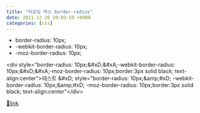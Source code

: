 ```yaml
---
title: "라운딩 박스 border-radius"
date: 2011-12-26 19:03:59 +0900
categories: [css]
---
```


- border-radius: 10px;
- -webkit-border-radius: 10px;
- -moz-border-radius: 10px;

  
&lt;div style="border-radius: 10px;&amp;#xD;&amp;#xA;-webkit-border-radius: 10px;&amp;#xD;&amp;#xA;-moz-border-radius: 10px;border:3px solid black; text-align:center"&gt;테스트  &amp;#xD;
style="border-radius: 10px;&amp;amp;#xD;
-webkit-border-radius: 10px;&amp;amp;#xD;
-moz-border-radius: 10px;border:3px solid black; text-align:center"&lt;/div&gt;


[🔗link](http://www.mins01.com/mh/tech/read/750)